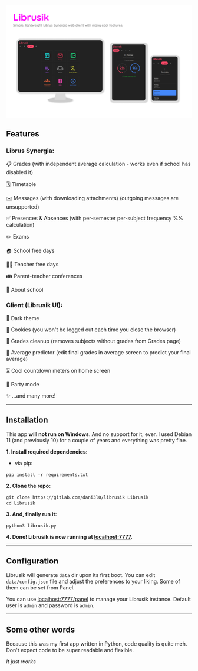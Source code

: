 <img src="screenshots/librusik.png" alt="Status" width="600"/>

## Features

### Librus Synergia:

📋 Grades (with independent average calculation - works even if school has disabled it)

🗓️ Timetable

✉️ Messages (with downloading attachments) (outgoing messages are unsupported)

✅ Presences & Absences (with per-semester per-subject frequency %% calculation)

✏️ Exams

🏠 School free days

🧑‍🏫 Teacher free days

👪 Parent-teacher conferences

🏫 About school


### Client (Librusik UI):

🌙 Dark theme

🍪 Cookies (you won't be logged out each time you close the browser)

🧹 Grades cleanup (removes subjects without grades from Grades page)

🔮 Average predictor (edit final grades in average screen to predict your final average)

⌛ Cool countdown meters on home screen

🎉 Party mode

✨ ...and many more!

-----

## Installation

This app __will not run on Windows__. And no support for it, ever.
I used Debian 11 (and previously 10) for a couple of years and everything was pretty fine.

__1. Install required dependencies:__

- via pip:
```
pip install -r requirements.txt
```


__2. Clone the repo:__
```
git clone https://gitlab.com/dani3l0/librusik Librusik
cd Librusik
```

__3. And, finally run it:__
```
python3 librusik.py
```

__4. Done! Librusik is now running at [localhost:7777](http://localhost:7777).__

-----

## Configuration

Librusik will generate `data` dir upon its first boot. You can edit `data/config.json` file and adjust the preferences to your liking. Some of them can be set from Panel.

You can use [localhost:7777/panel](http://localhost:7777/panel) to manage your Librusik instance. Default user is `admin` and password is `admin`.

-----

## Some other words

Because this was my first app written in Python, code quality is quite meh. Don't expect code to be super readable and flexible.

_It just works_
